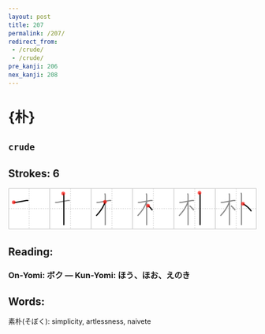```yaml
---
layout: post
title: 207
permalink: /207/
redirect_from:
 - /crude/
 - /crude/
pre_kanji: 206
nex_kanji: 208
---
```


# {朴}

## `crude`

## Strokes: 6

<div class="stroke"><img src="../images/E69CB4.png" /></div>

## Reading:

### On-Yomi: ボク &mdash; Kun-Yomi: ほう、ほお、えのき

## Words:

素朴(そぼく): simplicity, artlessness, naivete
